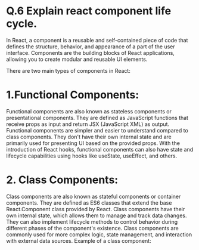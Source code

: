 # Q.6 Explain react component life cycle.

In React, a component is a reusable and self-contained piece of code that defines the structure, behavior, and appearance of a part of the user interface. Components are the building blocks of React applications, allowing you to create modular and reusable UI elements.

There are two main types of components in React:

# 1.Functional Components:
Functional components are also known as stateless components or presentational components.
They are defined as JavaScript functions that receive props as input and return JSX (JavaScript XML) as output.
Functional components are simpler and easier to understand compared to class components.
They don't have their own internal state and are primarily used for presenting UI based on the provided props.
With the introduction of React hooks, functional components can also have state and lifecycle capabilities using hooks like useState, useEffect, and others.

# 2. Class Components:
Class components are also known as stateful components or container components.
They are defined as ES6 classes that extend the base React.Component class provided by React.
Class components have their own internal state, which allows them to manage and track data changes.
They can also implement lifecycle methods to control behavior during different phases of the component's existence.
Class components are commonly used for more complex logic, state management, and interaction with external data sources.
Example of a class component: